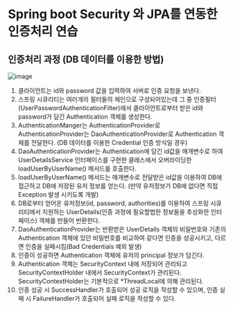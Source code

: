 # Spring boot Security 와 JPA를 연동한 인증처리 연습



## 인증처리 과정 (DB 데이터를 이용한 방법)
![image](https://user-images.githubusercontent.com/40568894/68768395-c4b6cf80-0665-11ea-8d79-fabb2f38e9a6.png)
 
1. 클라이언트는 id와 password 값을 입력하여 서버로 인증 요청을 보낸다.
2. 스프링 시큐리티는 여러개의 필터들의 체인으로 구성되어있는데 그 중 인증필터(UserPasswordAuthenticationFilter)에서 클라이언트로부터 받은 id와 password가 담긴 Authentication 객체를 생성한다.
3. AuthenticationManger는 AuthenticationProvider로 AuthenticationProvider는 DaoAuthenticationProvider로 Authentication 객체를 전달한다. (DB 데이터를 이용한 Credential 인증 방식일 경우)
4. DaoAuthenticationProvider는 Authentication에 담긴 id값을 매개변수로 하여 UserDetailsService 인터페이스를 구현한 클래스에서 오버라이딩한 loadUserByUserName() 메서드를 호출한다.
5. loadUserByUserName() 메서드는 매개변수로 전달받은 id값을 이용하여 DB에 접근하고 DB에 저장된 유저 정보를 얻는다. (만약 유저정보가 DB에 없다면 직접 Exception 발생 시키도록 개발)
6. DB로부터 얻어온 유저정보(id, password, authorities)를 이용하여 스프링 시큐리티에서 지원하는 UserDetails(인증 과정에 필요할법한 정보들을 추상화한 인터페이스) 객체를 만들어 반환한다.
7. DaoAuthenticationProvider는 반환받은 UserDetails 객체의 비밀번호와 기존의 Authentication 객체에 있던 비밀번호를 비교하여 같다면 인증을 성공시키고, 다르면 인증을 실패시킴(Bad Credentials 예외 발생)
8. 인증이 성공하면 Authentication 객체에 유저의 principal 정보가 담긴다.
9. Authentication 객체는 SecurityContext 내에 저장되어 관리되고 SecurityContextHolder 내에서 SecurityContext가 관리된다. SecurityContextHolder는 기본적으로 *ThreadLocal에 의해 관리된다. 
10. 인증 성공 시 SuccessHandler가 호출되어 성공 로직을 작성할 수 있으며, 인증 실패 시 FailureHandler가 호출되어 실패 로직을 작성할 수 있다.